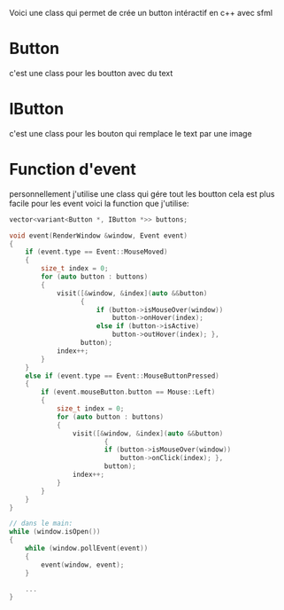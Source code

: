 Voici une class qui permet de crée un button intéractif en c++ avec sfml

# Button

c'est une class pour les boutton avec du text

# IButton

c'est une class pour les bouton qui remplace le text par une image

# Function d'event

personnellement j'utilise une class qui gére tout les boutton cela est plus facile pour les event voici la function que j'utilise:

```cpp
vector<variant<Button *, IButton *>> buttons;

void event(RenderWindow &window, Event event)
{
    if (event.type == Event::MouseMoved)
    {
        size_t index = 0;
        for (auto button : buttons)
        {
            visit([&window, &index](auto &&button)
                  {
                      if (button->isMouseOver(window))
                          button->onHover(index);
                      else if (button->isActive)
                          button->outHover(index); },
                  button);
            index++;
        }
    }
    else if (event.type == Event::MouseButtonPressed)
    {
        if (event.mouseButton.button == Mouse::Left)
        {
            size_t index = 0;
            for (auto button : buttons)
            {
                visit([&window, &index](auto &&button)
                        {
                        if (button->isMouseOver(window))
                            button->onClick(index); },
                        button);
                index++;
            }
        }
    }
}

// dans le main:
while (window.isOpen())
{
    while (window.pollEvent(event))
    {
        event(window, event);
    }

    ...
}
```